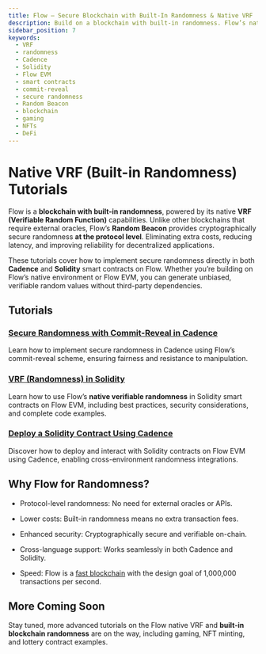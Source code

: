 ```yaml
---
title: Flow – Secure Blockchain with Built-In Randomness & Native VRF
description: Build on a blockchain with built-in randomness. Flow’s native VRF enables verifiable, low-cost randomness for gaming, NFTs, and DeFi. WIth no third-party dependencies.
sidebar_position: 7
keywords:
  - VRF
  - randomness
  - Cadence
  - Solidity
  - Flow EVM
  - smart contracts
  - commit-reveal
  - secure randomness
  - Random Beacon
  - blockchain
  - gaming
  - NFTs
  - DeFi
---
```


# Native VRF (Built-in Randomness) Tutorials

Flow is a **blockchain with built-in randomness**, powered by its native **VRF (Verifiable Random Function)** capabilities. Unlike other blockchains that require external oracles, Flow’s **Random Beacon** provides cryptographically secure randomness **at the protocol level**. Eliminating extra costs, reducing latency, and improving reliability for decentralized applications.

These tutorials cover how to implement secure randomness directly in both **Cadence** and **Solidity** smart contracts on Flow. Whether you’re building on Flow’s native environment or Flow EVM, you can generate unbiased, verifiable random values without third-party dependencies.

## Tutorials

### [Secure Randomness with Commit-Reveal in Cadence] 

Learn how to implement secure randomness in Cadence using Flow’s commit-reveal scheme, ensuring fairness and resistance to manipulation.

### [VRF (Randomness) in Solidity]

Learn how to use Flow’s **native verifiable randomness** in Solidity smart contracts on Flow EVM, including best practices, security considerations, and complete code examples.

### [Deploy a Solidity Contract Using Cadence]

Discover how to deploy and interact with Solidity contracts on Flow EVM using Cadence, enabling cross-environment randomness integrations.

## Why Flow for Randomness?

- Protocol-level randomness: No need for external oracles or APIs.

- Lower costs: Built-in randomness means no extra transaction fees.

- Enhanced security: Cryptographically secure and verifiable on-chain.

- Cross-language support: Works seamlessly in both Cadence and Solidity.

- Speed: Flow is a [fast blockchain] with the design goal of 1,000,000 transactions per second. 

## More Coming Soon

Stay tuned, more advanced tutorials on the Flow native VRF and **built-in blockchain randomness** are on the way, including gaming, NFT minting, and lottery contract examples.

<!-- Relative links, will not render on page -->
[Secure Randomness with Commit-Reveal in Cadence]: ./commit-reveal-cadence.md
[VRF (Randomness) in Solidity]: ./vrf-in-solidity.md
[Deploy a Solidity Contract Using Cadence]: ./deploy-solidity-contract.md
[VRF (Randomness) in Solidity]: ./vrf-in-solidity.md
[fast blockchain]: https://flow.com/core-protocol-vision



